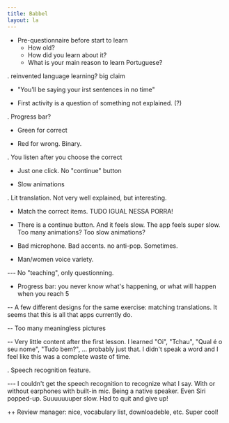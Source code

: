 ```yaml
---
title: Babbel
layout: la
---
```


+ Pre-questionnaire before start to learn
  - How old?
  - How did you learn about it?
  - What is your main reason to learn Portuguese?

. reinvented language learning? big claim

+ "You'll be saying your irst sentences in no time"

- First activity is a question of something not explained. (?)

. Progress bar?

+ Green for correct

- Red for wrong. Binary.

. You listen after you choose the correct

+ Just one click. No "continue" button

- Slow animations

. Lit translation. Not very well explained, but interesting.

- Match the correct items. TUDO IGUAL NESSA PORRA!

- There is a continue button. And it feels slow. The app feels super slow. Too many animations? Too slow animations?

- Bad microphone. Bad accents. no anti-pop. Sometimes.

+ Man/women voice variety.

--- No "teaching", only questionning.

- Progress bar: you never know what's happening, or what will happen when you reach 5

-- A few different designs for the same exercise: matching translations. It seems that this is all that apps currently do.

-- Too many meaningless pictures

-- Very little content after the first lesson. I learned "Oi", "Tchau", "Qual é o seu nome", "Tudo bem?", ... probably just that. I didn't speak a word and I feel like this was a complete waste of time.

. Speech recognition feature.

--- I couldn't get the speech recognition to recognize what I say. With or without earphones with built-in mic. Being a native speaker. Even Siri popped-up. Suuuuuuuper slow. Had to quit and give up!

++ Review manager: nice, vocabulary list, downloadeble, etc. Super cool!

